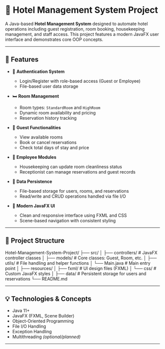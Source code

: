 # 🏨 Hotel Management System Project

A Java-based **Hotel Management System** designed to automate hotel operations including guest registration, room booking, housekeeping management, and staff access. This project features a modern JavaFX user interface and demonstrates core OOP concepts.

---

## 🚀 Features

- 🔐 **Authentication System**  
  - Login/Register with role-based access (Guest or Employee)  
  - File-based user data storage  

- 🛏️ **Room Management**  
  - Room types: `StandardRoom` and `HighRoom`  
  - Dynamic room availability and pricing  
  - Reservation history tracking  

- 👤 **Guest Functionalities**  
  - View available rooms  
  - Book or cancel reservations  
  - Check total days of stay and price  

- 🧹 **Employee Modules**  
  - Housekeeping can update room cleanliness status  
  - Receptionist can manage reservations and guest records  

- 💾 **Data Persistence**  
  - File-based storage for users, rooms, and reservations  
  - Read/write and CRUD operations handled via file I/O  

- 🎨 **Modern JavaFX UI**  
  - Clean and responsive interface using FXML and CSS  
  - Scene-based navigation with consistent styling  

---

## 📂 Project Structure

Hotel-Management-System-Project/
├── src/
│ ├── controllers/ # JavaFX controller classes
│ ├── models/ # Core classes: Guest, Room, etc.
│ ├── utils/ # File handling and helper functions
│ └── Main.java # Main entry point
│
├── resources/
│ ├── fxml/ # UI design files (FXML)
│ └── css/ # Custom JavaFX styles
│
├── data/ # Persistent storage for users and reservations
└── README.md

---

## 💡 Technologies & Concepts

- Java 11+
- JavaFX (FXML, Scene Builder)
- Object-Oriented Programming  
- File I/O Handling  
- Exception Handling  
- Multithreading *(optional/planned)*  

---
